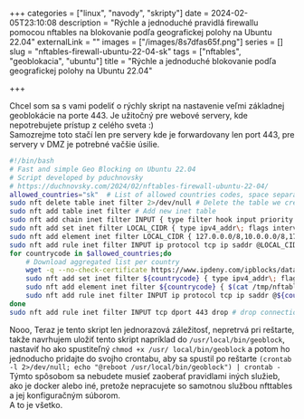 +++
categories = ["linux", "navody", "skripty"]
date = 2024-02-05T23:10:08
description = "Rýchle a jednoduché pravidlá firewallu pomocou nftables na blokovanie podľa geografickej polohy na Ubuntu 22.04"
externalLink = ""
images = ["/images/8s7dfas65f.png"]
series = []
slug = "nftables-firewall-ubuntu-22-04-sk"
tags = ["nftables", "geoblokacia", "ubuntu"]
title = "Rýchle a jednoduché blokovanie podľa geografickej polohy na Ubuntu 22.04"

+++

Chcel som sa s vami podeliť o rýchly skript na nastavenie veľmi základnej geoblokácie na porte 443. Je užitočný pre webové servery, kde nepotrebujete prístup z celého sveta :)  
Samozrejme toto stačí len pre servery kde je forwardovany len port 443, pre servery v DMZ je potrebné vačšie úsilie.

```bash
#!/bin/bash
# Fast and simple Geo Blocking on Ubuntu 22.04
# Script developed by pduchnovsky
# https://duchnovsky.com/2024/02/nftables-firewall-ubuntu-22-04/
allowed_countries="sk"  # List of allowed countries codes, space separated
sudo nft delete table inet filter 2>/dev/null # Delete the table we create in steb below, useful in case of re-running this
sudo nft add table inet filter # Add new inet table
sudo nft add chain inet filter INPUT { type filter hook input priority 0\; } # Add new chain
sudo nft add set inet filter LOCAL_CIDR { type ipv4_addr\; flags interval\; } # Creates set for local IPs
sudo nft add element inet filter LOCAL_CIDR { 127.0.0.0/8,10.0.0.0/8,172.16.0.0/12,192.168.0.0/16 } # Add IP CIDR to the set
sudo nft add rule inet filter INPUT ip protocol tcp ip saddr @LOCAL_CIDR tcp dport 443 counter accept # Accepts the connection from defined set addresses via tcp port 443
for countrycode in $allowed_countries;do
    # Download aggregated list per country
    wget -q --no-check-certificate https://www.ipdeny.com/ipblocks/data/aggregated/${countrycode}-aggregated.zone -O /tmp/nftables-${countrycode}.txt
    sudo nft add set inet filter ${countrycode} { type ipv4_addr\; flags interval\; } # Creates set per country
    sudo nft add element inet filter ${countrycode} { $(cat /tmp/nftables-${countrycode}.txt | tr "\n" ",") } # Adds IPs from aggregated list to the set
    sudo nft add rule inet filter INPUT ip protocol tcp ip saddr @${countrycode} tcp dport 443 counter accept # Accepts the connection from defined set addresses via tcp port 443
done
sudo nft add rule inet filter INPUT tcp dport 443 drop # drop connection via tcp 443 by default
```

Nooo, Teraz je tento skript len jednorazová záležitosť, nepretrvá pri reštarte, takže navrhujem uložiť tento skript napríklad do `/usr/local/bin/geoblock`, nastaviť ho ako spustiteľný `chmod +x /usr/ local/bin/geoblock` a potom ho jednoducho pridajte do svojho crontabu, aby sa spustil po reštarte `(crontab -l 2>/dev/null; echo "@reboot /usr/local/bin/geoblock") | crontab -`  
Týmto spôsobom sa nebudete musieť zaoberať pravidlami iných služieb, ako je docker alebo iné, pretože nepracujete so samotnou službou nfttables a jej konfiguračným súborom.  
A to je všetko.  
